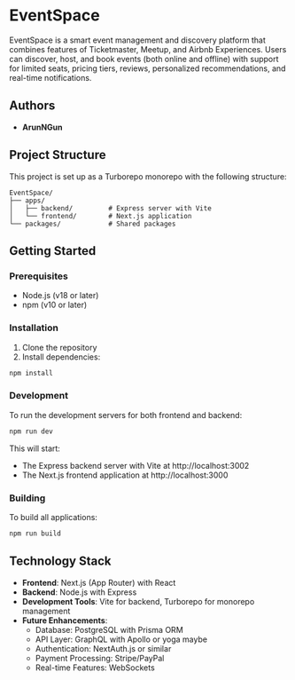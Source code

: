 # EventSpace

EventSpace is a smart event management and discovery platform that combines features of Ticketmaster, Meetup, and Airbnb Experiences. Users can discover, host, and book events (both online and offline) with support for limited seats, pricing tiers, reviews, personalized recommendations, and real-time notifications.

## Authors

- **ArunNGun**

## Project Structure

This project is set up as a Turborepo monorepo with the following structure:

```
EventSpace/
├── apps/
│   ├── backend/         # Express server with Vite
│   └── frontend/        # Next.js application
└── packages/            # Shared packages
```

## Getting Started

### Prerequisites

- Node.js (v18 or later)
- npm (v10 or later)

### Installation

1. Clone the repository
2. Install dependencies:

```bash
npm install
```

### Development

To run the development servers for both frontend and backend:

```bash
npm run dev
```

This will start:
- The Express backend server with Vite at http://localhost:3002
- The Next.js frontend application at http://localhost:3000

### Building

To build all applications:

```bash
npm run build
```

## Technology Stack

- **Frontend**: Next.js (App Router) with React
- **Backend**: Node.js with Express
- **Development Tools**: Vite for backend, Turborepo for monorepo management
- **Future Enhancements**:
  - Database: PostgreSQL with Prisma ORM
  - API Layer: GraphQL with Apollo or yoga maybe
  - Authentication: NextAuth.js or similar
  - Payment Processing: Stripe/PayPal
  - Real-time Features: WebSockets